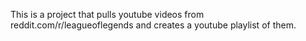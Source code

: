 This is a project that pulls youtube videos from reddit.com/r/leagueoflegends and creates a youtube playlist of them.